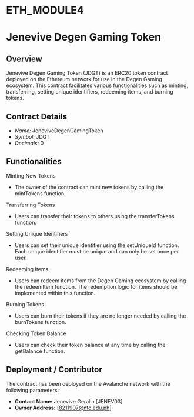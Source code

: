 # ETH_MODULE4

# Jenevive Degen Gaming Token

## Overview

Jenevive Degen Gaming Token (JDGT) is an ERC20 token contract deployed on the Ethereum network for use in the Degen Gaming ecosystem. This contract facilitates various functionalities such as minting, transferring, setting unique identifiers, redeeming items, and burning tokens.

## Contract Details

- *Name:* JeneviveDegenGamingToken
- *Symbol:* JDGT
- *Decimals:* 0

## Functionalities

Minting New Tokens
- The owner of the contract can mint new tokens by calling the mintTokens function.

Transferring Tokens
- Users can transfer their tokens to others using the transferTokens function.

Setting Unique Identifiers
- Users can set their unique identifier using the setUniqueId function. Each unique identifier must be unique and can only be set once per user.

Redeeming Items
- Users can redeem items from the Degen Gaming ecosystem by calling the redeemItem function. The redemption logic for items should be implemented within this function.

Burning Tokens
- Users can burn their tokens if they are no longer needed by calling the burnTokens function.

Checking Token Balance
- Users can check their token balance at any time by calling the getBalance function.

## Deployment / Contributor

The contract has been deployed on the Avalanche network with the following parameters:

- **Contact Name:** Jenevive Geralin [JENEV03]
- **Owner Address:** [8211907@ntc.edu.ph]
